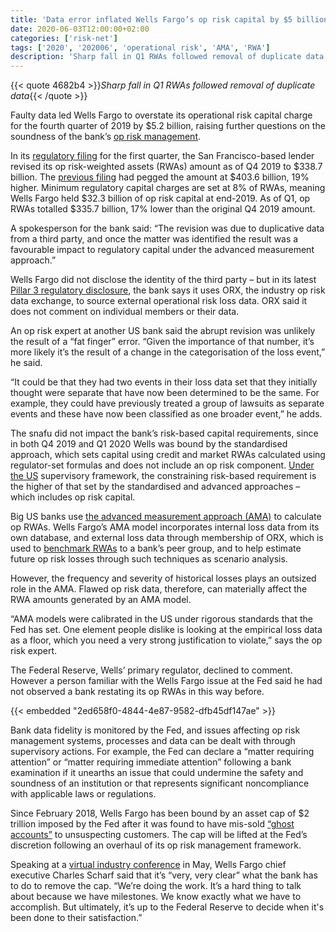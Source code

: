 ```yaml
---
title: 'Data error inflated Wells Fargo’s op risk capital by $5 billion'
date: 2020-06-03T12:00:00+02:00
categories: ['risk-net']
tags: ['2020', '202006', 'operational risk', 'AMA', 'RWA']
description: 'Sharp fall in Q1 RWAs followed removal of duplicate data'
---
```


{{< quote 4682b4 >}}_Sharp fall in Q1 RWAs followed removal of duplicate data_{{< /quote >}}

Faulty data led Wells Fargo to overstate its operational risk capital charge for the fourth quarter of 2019 by $5.2 billion, raising further questions on the soundness of the bank’s [op risk management](https://www.risk.net/risk-management/2474346/wells-fargo-pays-the-price-for-ghost-account-fraud).

In its [regulatory filing](https://www08.wellsfargomedia.com/assets/pdf/about/investor-relations/sec-filings/2020/first-quarter-10q.pdf) for the first quarter, the San Francisco-based lender revised its op risk-weighted assets (RWAs) amount as of Q4 2019 to $338.7 billion. The [previous filing](https://www08.wellsfargomedia.com/assets/pdf/about/investor-relations/sec-filings/2019/exhibit-13.pdf) had pegged the amount at $403.6 billion, 19% higher. Minimum regulatory capital charges are set at 8% of RWAs, meaning Wells Fargo held $32.3 billion of op risk capital at end-2019. As of Q1, op RWAs totalled $335.7 billion, 17% lower than the original Q4 2019 amount.

A spokesperson for the bank said: “The revision was due to duplicative data from a third party, and once the matter was identified the result was a favourable impact to regulatory capital under the advanced measurement approach.”

Wells Fargo did not disclose the identity of the third party – but in its latest [Pillar 3 regulatory disclosure](https://www08.wellsfargomedia.com/assets/pdf/about/investor-relations/basel-disclosures/2020-first-quarter-pillar-3-disclosure.pdf), the bank says it uses ORX, the industry op risk data exchange, to source external operational risk loss data. ORX said it does not comment on individual members or their data.

An op risk expert at another US bank said the abrupt revision was unlikely the result of a “fat finger” error. “Given the importance of that number, it’s more likely it’s the result of a change in the categorisation of the loss event,” he said.

“It could be that they had two events in their loss data set that they initially thought were separate that have now been determined to be the same. For example, they could have previously treated a group of lawsuits as separate events and these have now been classified as one broader event,” he adds.

The snafu did not impact the bank’s risk-based capital requirements, since in both Q4 2019 and Q1 2020 Wells was bound by the standardised approach, which sets capital using credit and market RWAs calculated using regulator-set formulas and does not include an op risk component. [Under the US](https://www.risk.net/risk-quantum/6376441/we-need-to-talk-about-collins) supervisory framework, the constraining risk-based requirement is the higher of that set by the standardised and advanced approaches – which includes op risk capital.

Big US banks use [the advanced measurement approach (AMA)](https://www.risk.net/topics/advanced-measurement-approach-ama) to calculate op RWAs. Wells Fargo’s AMA model incorporates internal loss data from its own database, and external loss data through membership of ORX, which is used to [benchmark RWAs](http://www.risk.net/risk-management/5712301/has-op-risk-capital-peaked-for-us-banks) to a bank’s peer group, and to help estimate future op risk losses through such techniques as scenario analysis.

However, the frequency and severity of historical losses plays an outsized role in the AMA. Flawed op risk data, therefore, can materially affect the RWA amounts generated by an AMA model.

“AMA models were calibrated in the US under rigorous standards that the Fed has set. One element people dislike is looking at the empirical loss data as a floor, which you need a very strong justification to violate,” says the op risk expert.

The Federal Reserve, Wells’ primary regulator, declined to comment. However a person familiar with the Wells Fargo issue at the Fed said he had not observed a bank restating its op RWAs in this way before.

{{< embedded "2ed658f0-4844-4e87-9582-dfb45df147ae" >}}

Bank data fidelity is monitored by the Fed, and issues affecting op risk management systems, processes and data can be dealt with through supervisory actions. For example, the Fed can declare a “matter requiring attention” or “matter requiring immediate attention” following a bank examination if it unearths an issue that could undermine the safety and soundness of an institution or that represents significant noncompliance with applicable laws or regulations.

Since February 2018, Wells Fargo has been bound by an asset cap of $2 trillion imposed by the Fed after it was found to have mis-sold [“ghost accounts”](https://www.risk.net/risk-management/2474346/wells-fargo-pays-the-price-for-ghost-account-fraud) to unsuspecting customers. The cap will be lifted at the Fed’s discretion following an overhaul of its op risk management framework.

Speaking at a [virtual industry conference](https://newsroom.wf.com/press-release/corporate-and-financial/wells-fargo-present-bernstein-36th-annual-strategic-decisions) in May, Wells Fargo chief executive Charles Scharf said that it’s “very, very clear” what the bank has to do to remove the cap. “We’re doing the work. It’s a hard thing to talk about because we have milestones. We know exactly what we have to accomplish. But ultimately, it’s up to the Federal Reserve to decide when it's been done to their satisfaction.”

